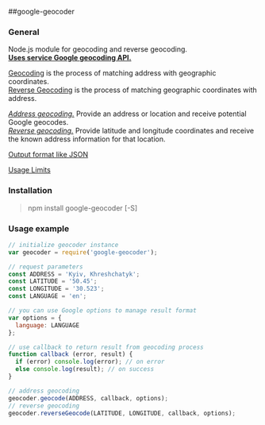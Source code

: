 ##google-geocoder

### General
Node.js module for geocoding and reverse geocoding.  
[**Uses service Google geocoding API.**](https://developers.google.com/maps/documentation/geocoding)

[Geocoding](https://developers.google.com/maps/documentation/geocoding/#Geocoding) is the process of matching address with geographic coordinates.  
[Reverse Geocoding](https://developers.google.com/maps/documentation/geocoding/#ReverseGeocoding) is the process of matching geographic coordinates with address.

[*Address geocoding.*](https://developers.google.com/maps/documentation/geocoding/#GeocodingRequests) Provide an address or location and receive potential Google geocodes.  
[*Reverse geocoding.*](https://developers.google.com/maps/documentation/geocoding/#reverse-example) Provide latitude and longitude coordinates and receive the known address information for that location.

[Output format like JSON](https://developers.google.com/maps/documentation/geocoding/#JSON)

[Usage Limits](https://developers.google.com/maps/documentation/geocoding/#Limits)

### Installation
>npm install google-geocoder [-S]

### Usage example
```javascript
// initialize geocoder instance
var geocoder = require('google-geocoder');

// request parameters
const ADDRESS = 'Kyiv, Khreshchatyk';
const LATITUDE = '50.45';
const LONGITUDE = '30.523';
const LANGUAGE = 'en';

// you can use Google options to manage result format
var options = {
  language: LANGUAGE
};

// use callback to return result from geocoding process
function callback (error, result) {
  if (error) console.log(error); // on error
  else console.log(result); // on success
}

// address geocoding
geocoder.geocode(ADDRESS, callback, options);
// reverse geocoding
geocoder.reverseGeocode(LATITUDE, LONGITUDE, callback, options);
```
